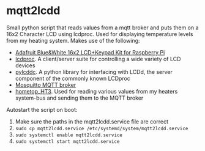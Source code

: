 # mqtt2lcdd
Small python script that reads values from a mqtt broker and puts them on a 16x2 Character LCD using lcdproc. Used for displaying temperature levels from my heating system.
Makes use of the following:
* [Adafruit Blue&White 16x2 LCD+Keypad Kit for Raspberry Pi](https://www.adafruit.com/product/1115)
* [lcdproc](https://github.com/lcdproc/lcdproc). A client/server suite for controlling a wide variety of LCD devices 
* [pylcddc](https://pypi.org/project/pylcddc/). A python library for interfacing with LCDd, the server component of the commonly known LCDproc
* [Mosquitto MQTT broker](https://mosquitto.org/)
* [hometop_HT3](https://github.com/norberts1/hometop_HT3). Used for reading various values from my heaters system-bus and sending them to the MQTT broker

Autostart the script on boot:
1. Make sure the paths in the mqtt2lcdd.service file are correct
2. ```sudo cp mqtt2lcdd.service /etc/systemd/system/mqtt2lcdd.service```
3. ```sudo systemctl enable mqtt2lcdd.service```
4. ```sudo systemctl start mqtt2lcdd.service```
